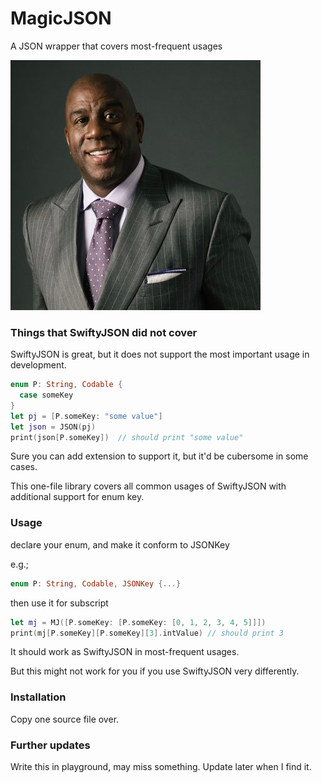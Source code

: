 # MagicJSON
A JSON wrapper that covers most-frequent usages 


![Magic](mj.jpg)

### Things that SwiftyJSON did not cover ###

SwiftyJSON is great, but it does not support the most important usage in development.

```Swift
enum P: String, Codable {
  case someKey
}
let pj = [P.someKey: "some value"]
let json = JSON(pj)
print(json[P.someKey])  // should print "some value"
```

Sure you can add extension to support it, but it'd be cubersome in some cases.

This one-file library covers all common usages of SwiftyJSON with additional support for enum key.

### Usage ###

declare your enum, and make it conform to JSONKey

e.g.; 
```Swift
enum P: String, Codable, JSONKey {...}
```

then use it for subscript
```Swift
let mj = MJ([P.someKey: [P.someKey: [0, 1, 2, 3, 4, 5]]])
print(mj[P.someKey][P.someKey][3].intValue) // should print 3

```

It should work as SwiftyJSON in most-frequent usages. 

But this might not work for you if you use SwiftyJSON very differently.


### Installation ###

Copy one source file over.

### Further updates ###

Write this in playground, may miss something. Update later when I find it.

